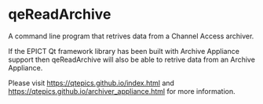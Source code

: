 # qeReadArchive

A command line program that retrives data from a Channel Access archiver.

If the EPICT Qt framework library has been built with Archive Appliance support
then qeReadArchive will also be able to retrive data from an Archive Appliance.


Please visit https://qtepics.github.io/index.html and
https://qtepics.github.io/archiver_appliance.html for more information.
